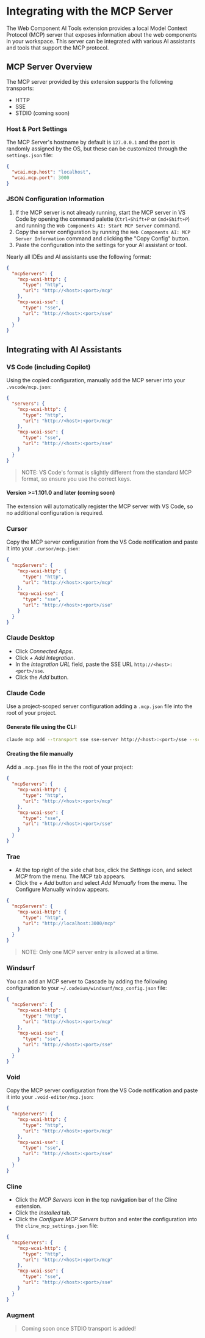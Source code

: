 # Integrating with the MCP Server

The Web Component AI Tools extension provides a local Model Context Protocol (MCP) server that exposes information about the web components in your workspace. This server can be integrated with various AI assistants and tools that support the MCP protocol.

## MCP Server Overview

The MCP server provided by this extension supports the following transports:

- HTTP
- SSE
- STDIO (coming soon)

### Host & Port Settings

The MCP Server's hostname by default is `127.0.0.1` and the port is randomly assigned by the OS, but these can be customized through the `settings.json` file:

```json
{
  "wcai.mcp.host": "localhost",
  "wcai.mcp.port": 3000
}
```

### JSON Configuration Information

1. If the MCP server is not already running, start the MCP server in VS Code by opening the command palette (`Ctrl+Shift+P` or `Cmd+Shift+P`) and running the `Web Components AI: Start MCP Server` command.
2. Copy the server configuration by running the `Web Components AI: MCP Server Information` command and clicking the "Copy Config" button.
3. Paste the configuration into the settings for your AI assistant or tool.

Nearly all IDEs and AI assistants use the following format:

```json
{
  "mcpServers": {
    "mcp-wcai-http": {
      "type": "http",
      "url": "http://<host>:<port>/mcp"
    },
    "mcp-wcai-sse": {
      "type": "sse",
      "url": "http://<host>:<port>/sse"
    }
  }
}
```

## Integrating with AI Assistants

### VS Code (including Copilot)

Using the copied configuration, manually add the MCP server into your `.vscode/mcp.json`:

```json
{
  "servers": {
    "mcp-wcai-http": {
      "type": "http",
      "url": "http://<host>:<port>/mcp"
    },
    "mcp-wcai-sse": {
      "type": "sse",
      "url": "http://<host>:<port>/sse"
    }
  }
}
```

> NOTE: VS Code's format is slightly different from the standard MCP format, so ensure you use the correct keys.

#### Version >=1.101.0 and later (coming soon)

The extension will automatically register the MCP server with VS Code, so no additional configuration is required.

<!-- #### Version <1.101.0 -->

### Cursor

Copy the MCP server configuration from the VS Code notification and paste it into your `.cursor/mcp.json`:

```json
{
  "mcpServers": {
    "mcp-wcai-http": {
      "type": "http",
      "url": "http://<host>:<port>/mcp"
    },
    "mcp-wcai-sse": {
      "type": "sse",
      "url": "http://<host>:<port>/sse"
    }
  }
}
```

### Claude Desktop

- Click _Connected Apps_.
- Click _+ Add Integration_.
- In the _Integration URL_ field, paste the SSE URL `http://<host>:<port>/sse`.
- Click the _Add_ button.

### Claude Code

Use a project-scoped server configuration adding a `.mcp.json` file into the root of your project.

#### Generate file using the CLI:

```bash
claude mcp add --transport sse sse-server http://<host>:<port>/sse --scope project /path/to/your/project
```

#### Creating the file manually

Add a `.mcp.json` file in the the root of your project:

```json
{
  "mcpServers": {
    "mcp-wcai-http": {
      "type": "http",
      "url": "http://<host>:<port>/mcp"
    },
    "mcp-wcai-sse": {
      "type": "sse",
      "url": "http://<host>:<port>/sse"
    }
  }
}
```

### Trae

- At the top right of the side chat box, click the _Settings_ icon, and select _MCP_ from the menu. The MCP tab appears.
- Click the _+ Add_ button and select _Add Manually_ from the menu. The Configure Manually window appears.

```json
{
  "mcpServers": {
    "mcp-wcai-http": {
      "type": "http",
      "url": "http://localhost:3000/mcp"
    }
  }
}
```

> NOTE: Only one MCP server entry is allowed at a time.

### Windsurf

You can add an MCP server to Cascade by adding the following configuration to your `~/.codeium/windsurf/mcp_config.json` file:

```json
{
  "mcpServers": {
    "mcp-wcai-http": {
      "type": "http",
      "url": "http://<host>:<port>/mcp"
    },
    "mcp-wcai-sse": {
      "type": "sse",
      "url": "http://<host>:<port>/sse"
    }
  }
}
```

### Void

Copy the MCP server configuration from the VS Code notification and paste it into your `.void-editor/mcp.json`:

```json
{
  "mcpServers": {
    "mcp-wcai-http": {
      "type": "http",
      "url": "http://<host>:<port>/mcp"
    },
    "mcp-wcai-sse": {
      "type": "sse",
      "url": "http://<host>:<port>/sse"
    }
  }
}
```

### Cline

- Click the _MCP Servers_ icon in the top navigation bar of the Cline extension.
- Click the _Installed_ tab.
- Click the _Configure MCP Servers_ button and enter the configuration into the `cline_mcp_settings.json` file:

```json
{
  "mcpServers": {
    "mcp-wcai-http": {
      "type": "http",
      "url": "http://<host>:<port>/mcp"
    },
    "mcp-wcai-sse": {
      "type": "sse",
      "url": "http://<host>:<port>/sse"
    }
  }
}
```

### Augment

> Coming soon once STDIO transport is added!
